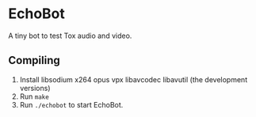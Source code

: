 # EchoBot

A tiny bot to test Tox audio and video.

## Compiling

1. Install libsodium x264 opus vpx libavcodec libavutil (the development versions)
2. Run ``make``
3. Run ``./echobot`` to start EchoBot.
